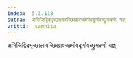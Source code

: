 ```yaml
---
index:  5.3.118
sutra:  अभिजिद्विदभृच्छालावच्छिखावच्छमीवदूर्णावच्छ्रुमदणो यज्ञ्
vritti:  samhita 
---
```


अभिजिद्विदभृच्छालावच्छिखावच्छमीवदूर्णावच्छ्रुमदणो यज्ञ्

